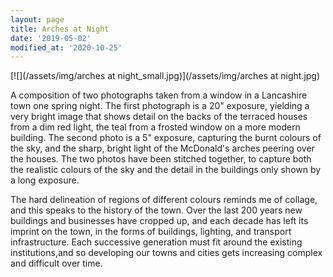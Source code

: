 ```yaml
---
layout: page
title: Arches at Night
date: '2019-05-02'
modified_at: '2020-10-25'
---
```


[![](/assets/img/arches at night_small.jpg)](/assets/img/arches at night.jpg)

A composition of two photographs taken from a window in a Lancashire town one spring night. The first photograph is a 20" exposure, yielding a very bright image that shows detail on the backs of the terraced houses from a dim red light, the teal from a frosted window on a more modern building. The second photo is a 5" exposure, capturing the burnt colours of the sky, and the sharp, bright light of the McDonald's arches peering over the houses. The two photos have been stitched together, to capture both the realistic colours of the sky and the detail in the buildings only shown by a long exposure.

The hard delineation of regions of different colours reminds me of collage, and this speaks to the history of the town. Over the last 200 years new buildings and businesses have cropped up, and each decade has left its imprint on the town, in the forms of buildings, lighting, and transport infrastructure. Each successive generation must fit around the existing institutions,and so developing our towns and cities gets increasing complex and difficult over time.
